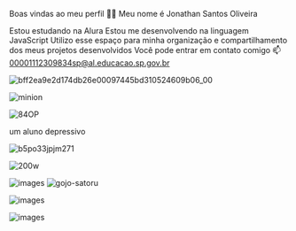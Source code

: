Boas vindas ao meu perfil 💙💙
Meu nome é Jonathan Santos Oliveira

Estou estudando na Alura
Estou me desenvolvendo na linguagem JavaScript
Utilizo esse espaço para minha organização e compartilhamento dos meus projetos desenvolvidos
Você pode entrar em contato comigo 📫
00001112309834sp@al.educacao.sp.gov.br

![bff2ea9e2d174db26e00097445bd310524609b06_00](https://github.com/user-attachments/assets/8833e016-e586-44fd-8cc4-d3b00326c060)

![minion](https://github.com/user-attachments/assets/dec72b60-6492-47f1-bbca-940f08379c8d)

![84OP](https://github.com/user-attachments/assets/b98b4731-7744-4075-8de6-f18338416168)

um aluno depressivo

![b5po33jpjm271](https://github.com/user-attachments/assets/e4d11600-27dd-4140-ae15-e6f54f26fca1)

![200w](https://github.com/user-attachments/assets/e9cd7d03-5949-4cbe-ac68-d173acc0d1f2)


![images](https://github.com/user-attachments/assets/9396c71b-7112-4eb2-96b1-4da584eefe54)
![gojo-satoru](https://github.com/user-attachments/assets/9516109e-007f-4bf4-9ce3-e2ccec01557a)

![images](https://github.com/user-attachments/assets/0c6cbe96-9bee-45e5-8197-545e6fd2ad55)


![images](https://github.com/user-attachments/assets/ba5414a2-1147-4db8-a261-15edf3fa87a9)
